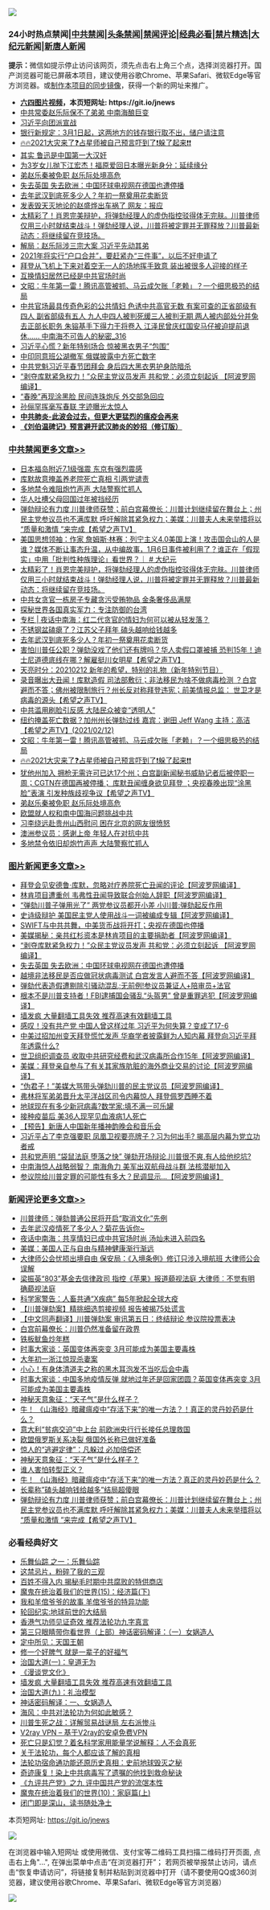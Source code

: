 ![](https://raw.githubusercontent.com/fqnews/bnews/master/64photo/fqnews-qr.jpg)

<div id="tt">
<h3>24小时热点禁闻|<a href="#%E4%B8%AD%E5%85%B1%E7%A6%81%E9%97%BB%E6%9B%B4%E5%A4%9A%E6%96%87%E7%AB%A0">中共禁闻</a>|<a href="#%E5%9B%BE%E7%89%87%E6%96%B0%E9%97%BB%E6%9B%B4%E5%A4%9A%E6%96%87%E7%AB%A0">头条禁闻</a>|<a href="#%E6%96%B0%E9%97%BB%E8%AF%84%E8%AE%BA%E6%9B%B4%E5%A4%9A%E6%96%87%E7%AB%A0">禁闻评论|<a href="#%E5%BF%85%E7%9C%8B%E7%BB%8F%E5%85%B8%E5%A5%BD%E6%96%87">经典必看|<a href="/video.md#%E7%A6%81%E7%89%87%E7%B2%BE%E9%80%89">禁片精选</a>|<a href="https://github.com/fqnews/djy/blob/master/gb/nf1351518.md#1">大纪元新闻</a>|<a href="https://github.com/fqnews/ntdtv/blob/master/gb/prog204.md#1">新唐人新闻</a></h3>
<div><b>提示：</b>微信如提示停止访问该网页，须先点击右上角三个点，选择浏览器打开。国产浏览器可能已屏蔽本项目，建议使用谷歌Chrome、苹果Safari、微软Edge等官方浏览器。或<a href="https://github.com/fqnews/bnews/blob/master/%E5%88%B6%E4%BD%9Cgit%E7%A6%81%E9%97%BB%E9%95%9C%E5%83%8F.md">制作本项目的同步镜像</a>，获得一个新的网址来推广。</div>
<ul>
<li><b><a href="http://d1.bdrive.tk/64.mp4" target="_blank">六四图片视频</a>，本页短网址: https://git.io/jnews</b></li>
<li><a href="/cbnews/20210213/1486483.md">中共常委赵乐际保不了弟弟 中南海酿巨变</a></li>
<li><a href="/cbnews/20210213/1486506.md">习近平向团派宣战</a></li>
<li><a href="/lifebaike/20210213/1486628.md">银行新规定：3月1日起，这两地方的钱存银行取不出，储户请注意</a></li>
<li><a href="/comments/20210213/1486580.md">🔥🔥2021大灾来了❓占星师被自己预言吓到了❗躲了起来❗❗</a></li>
<li><a href="/cnnews/20210213/1486568.md">其实 鲁迅是中国第一大汉奸</a></li>
<li><a href="/yule/20210213/1486498.md">为3岁女儿抛下江宏杰！福原爱回日本曝光新身分：延续缘分</a></li>
<li><a href="/cbnews/20210213/1486563.md">弟赵乐秦被免职 赵乐际处境高危</a></li>
<li><a href="/topimagenews/20210213/1486466.md">失去英国 失去欧洲：中国环球电视网在德国也遭停播</a></li>
<li><a href="/cbnews/20210213/1486716.md">去年武汉到底死多少人？年初一祭奠用花卖断货</a></li>
<li><a href="/cnnews/20210213/1486478.md">发表毁天灭地论的赵盛烨出车祸了 网友：报应</a></li>
<li><a href="/comments/20210213/1486837.md">太精彩了！肖恩完美辩护，将弹劾经理人的虚伪指控驳得体无完肤。川普律师仅用三小时就结束战斗！弹劾经理人说，川普将被定罪并无罪释放？川普最新动态：将继续留在竞技场。</a></li>
<li><a href="/comments/20210213/1486828.md">解局：赵乐际涉三宗大案 习近平先动其弟</a></li>
<li><a href="/lifebaike/20210213/1486629.md">2021年将实行“户口合并”，要赶紧办“三件事”，以后不好申请了</a></li>
<li><a href="/comments/20210213/1486658.md">拜登从飞机上下来对着空无一人的场地挥手致意 装出被很多人迎接的样子</a></li>
<li><a href="/headline/20210213/1486675.md">互换情妇居然已经是中共官场时尚</a></li>
<li><a href="/cbnews/20210213/1486581.md">文昭：牛年第一雷！腾讯高管被抓、马云成欠账「老赖」？一个细思极恐的结局</a></li>
<li><a href="/comments/20210213/1486590.md">中共官场最具传奇色彩的公共情妇 色诱中共高官无数 有案可查的正省部级有四人 副省部级有五人 九人中四人被判死缓三人被判无期 两人被内部处分并兔去正部长职务 朱镕基手下得力干将卷入 江泽民曾庆红国安马仔被迫提前退休…… 中南海不可告人的秘密_316</a></li>
<li><a href="/comments/20210213/1486699.md">习近平心慌？新年特别场合 惊被黑衣男子“包围”</a></li>
<li><a href="/comments/20210213/1486576.md">中印同意班公湖撤军 俄媒披露中方死亡数字</a></li>
<li><a href="/comments/20210213/1486823.md">中共党魁习近平春节团拜会 身后四大黑衣男护身防暗杀</a></li>
<li><a href="/topimagenews/20210213/1486703.md">“剥夺库默紧急权力！”众民主党议员发声 共和党：必须立刻起诉 【阿波罗网编译】</a></li>
<li><a href="/headline/20210213/1486430.md">“春晚”再现涂黑脸 民间连珠炮斥 外交部急回应</a></li>
<li><a href="/yule/20210213/1486488.md">孙俪罕挥毫写春联 字迹曝光太惊人</a></li>
<li><b><a href="/comments/20200211/1275071.md" target="_blank">中共肺炎-此波会过去，但更大更猛烈的瘟疫会再来</a></b></li>
<li><b><a href="/comments/20200207/1272816.md" target="_blank">《刘伯温碑记》预言避开武汉肺炎的妙招（修订版）</a></b></li>
</ul>
</div>

<div class="catlist">
<h3><a href="/cbnews/" target="_blank">中共禁闻</a><span><a href="/cbnews/" target="_blank" rel="nofollow">更多文章>></a></span></h3>
<ul>
<li><a href="/cbnews/20210214/1486918.md" target="_blank">日本福岛附近7.1级强震 东京有强烈震感</a></li>
<li><a href="/cbnews/20210213/1486886.md" target="_blank">库默故意掩盖养老院死亡真相 引两党谴责</a></li>
<li><a href="/cbnews/20210213/1486867.md" target="_blank">多地禁令难阻炮竹声声 大陆警察忙抓人</a></li>
<li><a href="/cbnews/20210213/1486854.md" target="_blank">华人吐槽父母回国过年被挡经历</a></li>
<li><a href="/comments/20210213/1486851.md" target="_blank">弹劾辩论有力度 川普律师获赞；前白宫幕僚长：川普计划继续留在舞台上；州民主党参议员也不满库默 呼吁解除其紧急权力；美媒：川普夫人未来举措将以 “质量和激情 ”来完成【希望之声TV】</a></li>
<li><a href="/cbnews/20210213/1486849.md" target="_blank">美国思想领袖：作家 詹姆斯·林赛：列宁主义4.0美国上演！攻击国会山的人是谁？媒体不断让事态升温，从中编故事，1月6日事件被利用了？谁正在「假现实」中用「批判性种族理论」看世界？｜ # 大纪元</a></li>
<li><a href="/comments/20210213/1486837.md" target="_blank">太精彩了！肖恩完美辩护，将弹劾经理人的虚伪指控驳得体无完肤。川普律师仅用三小时就结束战斗！弹劾经理人说，川普将被定罪并无罪释放？川普最新动态：将继续留在竞技场。</a></li>
<li><a href="/cbnews/20210213/1486822.md" target="_blank">中共女贪官一栋房子专藏贪污受贿物品 金条奢侈品满屋</a></li>
<li><a href="/cbnews/20210213/1486787.md" target="_blank">探秘世界各国真实军力：专注防御的台湾</a></li>
<li><a href="/cbnews/20210213/1486737.md" target="_blank">专栏 | 夜话中南海：红二代贪官的情妇为何可以被从轻发落？</a></li>
<li><a href="/cbnews/20210213/1486717.md" target="_blank">不锈钢盆磕瘪了？江苏父子拜年 磕头越响给钱越多</a></li>
<li><a href="/cbnews/20210213/1486716.md" target="_blank">去年武汉到底死多少人？年初一祭奠用花卖断货</a></li>
<li><a href="/comments/20210213/1486706.md" target="_blank">害怕川普任公职？弹劾没戏了他们还有牌吗？华人卖假口罩被捕 恐判15年！迪士尼道德底线在哪？解雇挺川女明星【希望之声TV】</a></li>
<li><a href="/cbnews/20210213/1486682.md" target="_blank">天亮时分：20210212 新年的希望，特别的礼物（新年特别节目）</a></li>
<li><a href="/comments/20210213/1486679.md" target="_blank">录音曝出大丑闻！库默造假 司法部敷衍；非法移民为啥不做病毒检测 ？白宫避而不答；佛州被限制旅行？州长反对称拜登违宪；前美情报总监： 世卫才是病毒的源头【希望之声TV】</a></li>
<li><a href="/cbnews/20210213/1486637.md" target="_blank">中共滥用刷脸引反感 大陆民众被变“透明人”</a></li>
<li><a href="/comments/20210213/1486589.md" target="_blank">纽约掩盖死亡数据？加州州长弹劾过线   嘉宾：谢田 Jeff Wang   主持：高洁【希望之声TV】(2021/02/12)</a></li>
<li><a href="/cbnews/20210213/1486581.md" target="_blank">文昭：牛年第一雷！腾讯高管被抓、马云成欠账「老赖」？一个细思极恐的结局</a></li>
<li><a href="/comments/20210213/1486580.md" target="_blank">🔥🔥2021大灾来了❓占星师被自己预言吓到了❗躲了起来❗❗</a></li>
<li><a href="/comments/20210213/1486577.md" target="_blank">犹他州加入 拥枪无需许可已达17个州；白宫副新闻秘书威胁记者后被停职一周；CGTN在德国再被停播； 库默丑闻缠身欲见拜登 ；央视春晚出现“涂黑脸”表演 引发种族歧视争议【希望之声TV】</a></li>
<li><a href="/cbnews/20210213/1486563.md" target="_blank">弟赵乐秦被免职 赵乐际处境高危</a></li>
<li><a href="/cbnews/20210213/1486553.md" target="_blank">欧盟就人权和南中国海问题挑战中共</a></li>
<li><a href="/cbnews/20210213/1486552.md" target="_blank">习李绕远赴贵州山西慰问 困在北京的网友很愤怒</a></li>
<li><a href="/cbnews/20210213/1486543.md" target="_blank">澳洲参议员：感谢上帝 年轻人在对抗中共</a></li>
<li><a href="/cbnews/20210213/1486542.md" target="_blank">多地禁令依旧却炮竹声声 大陆警察忙抓人</a></li>

</ul>
</div>
<div class="catlist">
<h3><a href="/topimagenews/" target="_blank">图片新闻</a><span><a href="/topimagenews/" target="_blank" rel="nofollow">更多文章>></a></span></h3>
<ul>
<li><a href="/topimagenews/20210213/1486866.md" target="_blank">拜登会见安德鲁·库默，忽略对疗养院死亡丑闻的评论【阿波罗网编译】</a></li>
<li><a href="/topimagenews/20210213/1486853.md" target="_blank">林肯项目遭重创 韦弗性丑闻导致联合创始人辞职【阿波罗网编译】</a></li>
<li><a href="/topimagenews/20210213/1486831.md" target="_blank">&#8220;弹劾川普子弹用光了&#8221; 两党参议员都开小差 小川普:弹劾起反作用</a></li>
<li><a href="/topimagenews/20210213/1486826.md" target="_blank">史诗级辩护 美国民主党人使用战斗一词被编成专辑【阿波罗网编译】</a></li>
<li><a href="/topimagenews/20210213/1486820.md" target="_blank">SWIFT与中共共舞，中美货币战将开打；央视在德国也停播</a></li>
<li><a href="/topimagenews/20210213/1486734.md" target="_blank">美媒揭秘：亲共红杉资本是林肯项目的主要捐助者【阿波罗网编译】</a></li>
<li><a href="/topimagenews/20210213/1486703.md" target="_blank">“剥夺库默紧急权力！”众民主党议员发声 共和党：必须立刻起诉 【阿波罗网编译】</a></li>
<li><a href="/topimagenews/20210213/1486466.md" target="_blank">失去英国 失去欧洲：中国环球电视网在德国也遭停播</a></li>
<li><a href="/topimagenews/20210212/1486311.md" target="_blank">越境非法移民是否应做冠状病毒测试 白宫发言人避而不答【阿波罗网编译】</a></li>
<li><a href="/topimagenews/20210212/1486291.md" target="_blank">弹劾代表造假遭剔除引骚动混乱;无前例!参议员兼证人+陪审员+法官</a></li>
<li><a href="/topimagenews/20210212/1486216.md" target="_blank">根本不是川普支持者！FBI逮捕国会骚乱“头盔男” 曾是重罪逃犯【阿波罗网编译】</a></li>
<li><a href="/comments/20210212/1485911.md" target="_blank">墙发疯 大量翻墙工具失效 推荐高速有效翻墙工具</a></li>
<li><a href="/topimagenews/20210212/1486080.md" target="_blank">感叹！没有共产党 中国人曾这样过年 习近平为何失算？变成了17-6</a></li>
<li><a href="/topimagenews/20210212/1486002.md" target="_blank">中美过招加州变天拜登慌忙发声 华裔学者披露鲜为人知内幕 拜登向习近平拜年透露什么?</a></li>
<li><a href="/topimagenews/20210211/1485805.md" target="_blank">世卫组织调查员 收取中共研究经费和武汉病毒所合作15年【阿波罗网编译】</a></li>
<li><a href="/topimagenews/20210211/1485723.md" target="_blank">美媒：拜登亲自参与了有关其家族肮脏的海外商业交易的讨论【阿波罗网编译】</a></li>
<li><a href="/topimagenews/20210211/1485664.md" target="_blank">“伪君子！”美媒大骂带头弹劾川普的民主党议员【阿波罗网编译】</a></li>
<li><a href="/comments/20210211/1485626.md" target="_blank">弗林将军弟弟晋升太平洋战区司令内幕惊人 拜登佩罗西睡不着</a></li>
<li><a href="/topimagenews/20210211/1485597.md" target="_blank">地球现在有多少新冠病毒?数学家:填不满一可乐罐</a></li>
<li><a href="/comments/20210211/1485280.md" target="_blank">接种疫苗后 美36人现罕见血液病1人死亡</a></li>
<li><a href="/comments/20210211/1485505.md" target="_blank">【预告】新唐人中国新年播神韵晚会和音乐会</a></li>
<li><a href="/topimagenews/20210211/1485464.md" target="_blank">习近平占了李克强要职 凤凰卫视要亮牌子？习为何出手? 揭高层内幕为党立功者戒</a></li>
<li><a href="/topimagenews/20210211/1485442.md" target="_blank">共和党声明 “袋鼠法庭 堕落之快” 弹劾开场辩论,川普很不爽,有人给他挖坑?</a></li>
<li><a href="/topimagenews/20210211/1485441.md" target="_blank">中南海惊人战略弱智？ 南海角力 美军出双航母战斗群 法核潜艇加入</a></li>
<li><a href="/topimagenews/20210210/1485076.md" target="_blank">参议院给川普定罪的可能性有多大？民调显示&#8230;【阿波罗网编译】</a></li>

</ul>
</div>
<div class="catlist">
<h3><a href="/comments/" target="_blank">新闻评论</a><span><a href="/comments/" target="_blank" rel="nofollow">更多文章>></a></span></h3>
<ul>
<li><a href="/comments/20210214/1486926.md" target="_blank">川普律师：弹劾普通公民将开启“取消文化”先例</a></li>
<li><a href="/comments/20210214/1486925.md" target="_blank">去年武汉疫情死了多少人？菊花告诉你~</a></li>
<li><a href="/comments/20210214/1486923.md" target="_blank">夜话中南海：共享情妇已成​​中共官场时尚 汤灿未进入前四名</a></li>
<li><a href="/comments/20210214/1486915.md" target="_blank">美媒：美国人正与自由与精神健康渐行渐远</a></li>
<li><a href="/comments/20210214/1486913.md" target="_blank">大律师公会忧损出境自由 保安局：《入境条例》修订只涉入境航班 大律师公会误解</a></li>
<li><a href="/comments/20210214/1486912.md" target="_blank">梁振英“803”基金去信律政司 指控《苹果》报道藐视法庭 大律师︰不觉有明确藐视法庭</a></li>
<li><a href="/comments/20210214/1486911.md" target="_blank">科学家警告：人畜共通“X疾病” 每5年掀起全球大疫</a></li>
<li><a href="/comments/20210214/1486910.md" target="_blank">【川普弹劾案】精挑细选剪接视频 报告被揭75处谎言</a></li>
<li><a href="/comments/20210214/1486909.md" target="_blank">【中文同声翻译】川普弹劾案 审讯第五日：终结辩论 参议院投票表决</a></li>
<li><a href="/comments/20210213/1486906.md" target="_blank">白宫前幕僚长：川普仍然准备留在政界</a></li>
<li><a href="/comments/20210213/1486905.md" target="_blank">铁板鱿鱼炒年糕</a></li>
<li><a href="/comments/20210213/1486904.md" target="_blank">时事大家谈：英国变体再突变 3月可能成为美国主要毒株</a></li>
<li><a href="/comments/20210213/1486895.md" target="_blank">大年初一浙江惊现杀妻案</a></li>
<li><a href="/comments/20210213/1486894.md" target="_blank">小心！有身体清道夫之称的黑木耳泡发不当吃后会中毒</a></li>
<li><a href="/comments/20210213/1486893.md" target="_blank">时事大家谈：中国多地疫情反弹 就地过年还是回家团圆？英国变体再突变 3月可能成为美国主要毒株</a></li>
<li><a href="/comments/20210213/1486891.md" target="_blank">神秘天意象征：“天子气”是什么样子？</a></li>
<li><a href="/comments/20210213/1486890.md" target="_blank">牛！ 《山海经》暗藏瘟疫中“存活下来”的唯一方法？！真正的灵丹妙药是什么？</a></li>
<li><a href="/comments/20210213/1486889.md" target="_blank">意大利“贫病交迫”中上台 前欧洲央行行长接任总理救国</a></li>
<li><a href="/comments/20210213/1486888.md" target="_blank">欧盟俄罗斯关系决裂 俄国外长称已做好准备</a></li>
<li><a href="/comments/20210213/1486868.md" target="_blank">惊人的“逃避定律”：凡躲过 必加倍偿还</a></li>
<li><a href="/comments/20210213/1486863.md" target="_blank">神秘天意象征：“天子气”是什么样子？</a></li>
<li><a href="/comments/20210213/1486861.md" target="_blank">谁人害怕转型正义？</a></li>
<li><a href="/comments/20210213/1486860.md" target="_blank">牛！ 《山海经》暗藏瘟疫中“存活下来”的唯一方法？真正的灵丹妙药是什么？</a></li>
<li><a href="/comments/20210213/1486855.md" target="_blank">长辈称&#8221;磕头越响钱给越多&#8221;结局超傻眼</a></li>
<li><a href="/comments/20210213/1486851.md" target="_blank">弹劾辩论有力度 川普律师获赞；前白宫幕僚长：川普计划继续留在舞台上；州民主党参议员也不满库默 呼吁解除其紧急权力；美媒：川普夫人未来举措将以 “质量和激情 ”来完成【希望之声TV】</a></li>

</ul>
</div>

<div class="catlist">
<h3>必看经典好文</h3>
<ul>
<li><a href="/tculture/20170710/789533.md" target="_blank">乐舞仙踪 之一：乐舞仙踪</a></li>
<li><a href="/yule/20210123/1473216.md" target="_blank">这禁忌片，粉碎了我的三观</a></li>
<li><a href="/lifebaike/20200711/1358994.md" target="_blank">百姓不得入内 揭秘毛时期中共腐败的特供商店</a></li>
<li><a href="/topimagenews/20180610/955499.md" target="_blank">魔鬼在统治着我们的世界(15)：经济篇(下)</a></li>
<li><a href="/tculture/20200917/1398046.md" target="_blank">我和羊倌爷爷的故事 羊倌爷爷的特异功能</a></li>
<li><a href="/comments/20200920/582873.md" target="_blank">轮回纪实:地球前世的大结局</a></li>
<li><a href="/comments/20200517/1330064.md" target="_blank">香港气功师见证奇效 推荐法轮功九字真言</a></li>
<li><a href="/comments/20200426/1319648.md" target="_blank">第三只眼睛带你看世界（上部）神话密码解译：（一）女娲造人</a></li>
<li><a href="/tculture/xiulian/20151111/470021.md" target="_blank">定中所见：天国王朝</a></li>
<li><a href="/funmedia/20200713/1359909.md" target="_blank">修一个好脾气 就是一辈子的好福气</a></li>
<li><a href="/cbnews/20180307/911097.md" target="_blank">治国大道(一)：皇道无为</a></li>
<li><a href="/comments/20200521/783167.md" target="_blank">《漫谈党文化》</a></li>
<li><a href="/comments/20210212/1485911.md" target="_blank">墙发疯 大量翻墙工具失效 推荐高速有效翻墙工具</a></li>
<li><a href="/cbnews/20180315/914943.md" target="_blank">治国大道(九)：礼治模型</a></li>
<li><a href="/comments/20200609/1342224.md" target="_blank">神话密码解译：一、女娲造人</a></li>
<li><a href="/comments/20191218/1228234.md" target="_blank">海风：中共对法轮功为何如此敏感？</a></li>
<li><a href="/comments/20200908/1392745.md" target="_blank">川普生死之战：详解贸易战谜局 左右派惨斗</a></li>
<li><a href="/comments/20200112/1257608.md" target="_blank">V2ray VPN &#8211; 基于V2ray的安卓免费VPN</a></li>
<li><a href="/comments/20200704/1355375.md" target="_blank">死亡只是幻觉？着名科学家用能量学说解释：人不会真死</a></li>
<li><a href="/topimagenews/20161125/619230.md" target="_blank">关于法轮功，每个人都应该了解的真相</a></li>
<li><a href="/tculture/20121025/73069.md" target="_blank">法轮功宿命通功能还原历史真相：史前地球毁灭之秘</a></li>
<li><a href="/topimagenews/20210131/1478453.md" target="_blank">奇迹康复！染上中共病毒写了遗嘱的他找到救命秘诀</a></li>
<li><a href="/bookonline/20131116/201045.md" target="_blank">《九评共产党》之九 评中国共产党的流氓本性</a></li>
<li><a href="/topimagenews/20180529/950153.md" target="_blank">魔鬼在统治着我们的世界(10)：家庭篇(上)</a></li>
<li><a href="/tculture/20200803/1373949.md" target="_blank">闭门即是深山，读书随处净土</a></li>

</ul>
</div>

本页短网址: https://git.io/jnews

![](https://raw.githubusercontent.com/fqnews/bnews/master/64photo/fqnews-qr.jpg)

在浏览器中输入短网址 或使用微信、支付宝等二维码工具扫描二维码打开页面, 点击右上角"...", 在弹出菜单中点击“在浏览器打开”； 若网页被举报禁止访问，请点击“恢复申请访问”，将链接复制并粘贴到浏览器中打开（请不要使用QQ或360浏览器，建议使用谷歌Chrome、苹果Safari、微软Edge等官方浏览器）

![](https://raw.githubusercontent.com/fqnews/bnews/master/64photo/wx.jpg)